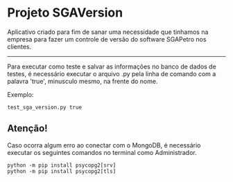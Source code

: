 # Projeto SGAVersion
Aplicativo criado para fim de sanar uma necessidade que tinhamos na empresa para fazer um controle de versão do software SGAPetro nos clientes.

--- 
Para executar como teste e salvar as informações no banco de dados de testes, é necessário executar o arquivo .py pela linha de comando com a palavra 'true', minusculo mesmo, na frente do nome.

Exemplo: 

    test_sga_version.py true

## Atenção!
Caso ocorra algum erro ao conectar com o MongoDB, é necessário executar os seguintes comandos no terminal como Administrador.

    python -m pip install psycopg2[srv]
    python -m pip install psycopg2[tls]
